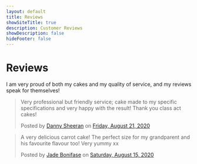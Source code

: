 ```yaml
---
layout: default
title: Reviews
showSiteTitle: true
description: Customer Reviews
showDescription: false
hideFooter: false
---
```


# Reviews

I am very proud of both my cakes and my quality of service, and my reviews speak for themselves!

<!-- JS SDK inclusion-->
<div id="fb-root"></div>
<script async defer crossorigin="anonymous" src="https://connect.facebook.net/en_US/sdk.js#xfbml=1&version=v8.0" nonce="nMiRIwM0"></script>

<!-- Review 1 -->
<div class="fb-post" data-href="https://www.facebook.com/dannyjustakidinlove/posts/10222589908283721" data-show-text="false" data-width=""><blockquote cite="https://www.facebook.com/dannyjustakidinlove/posts/10222589908283721" class="fb-xfbml-parse-ignore"><p>Very professional but friendly service; cake made to my specific specifications and very happy with the result! Thank you class act cakes!</p>Posted by <a href="#" role="button">Danny Sheeran</a> on&nbsp;<a href="https://www.facebook.com/dannyjustakidinlove/posts/10222589908283721">Friday, August 21, 2020</a></blockquote></div>

<!-- Review 2 -->
<div class="fb-post" data-href="https://www.facebook.com/permalink.php?story_fbid=986903558426932&amp;id=100013218910491" data-show-text="false" data-width=""><blockquote cite="https://www.facebook.com/permalink.php?story_fbid=986903558426932&amp;id=100013218910491" class="fb-xfbml-parse-ignore"><p>A very delicious carrot cake! The perfect size for my grandparent and his favourite flavour too! Very yummy xx</p>Posted by <a href="https://www.facebook.com/people/Jade-Bonifase/100013218910491">Jade Bonifase</a> on&nbsp;<a href="https://www.facebook.com/permalink.php?story_fbid=986903558426932&amp;id=100013218910491">Saturday, August 15, 2020</a></blockquote></div>